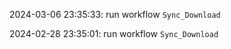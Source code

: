2024-03-06 23:35:33: run workflow `Sync_Download` 

2024-02-28 23:35:01: run workflow `Sync_Download` 


